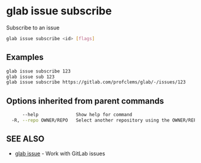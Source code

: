 # glab issue subscribe

Subscribe to an issue

```bash
glab issue subscribe <id> [flags]
```

## Examples

```bash
glab issue subscribe 123
glab issue sub 123
glab issue subscribe https://gitlab.com/profclems/glab/-/issues/123

```

## Options inherited from parent commands

```bash
      --help              Show help for command
  -R, --repo OWNER/REPO   Select another repository using the OWNER/REPO or `GROUP/NAMESPACE/REPO` format or full URL or git URL
```

## SEE ALSO

- [glab issue](./) - Work with GitLab issues
